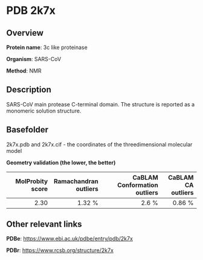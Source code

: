 # PDB 2k7x

## Overview

**Protein name**: 3c like proteinase

**Organism**: SARS-CoV

**Method**: NMR

## Description

SARS-CoV main protease C-terminal domain. The structure is reported as a monomeric solution structure.

## Basefolder

2k7x.pdb and 2k7x.cif - the coordinates of the threedimensional molecular model




**Geometry validation (the lower, the better)**

|   |**MolProbity<br>score**| **Ramachandran<br>outliers** | **CaBLAM<br>Conformation outliers** | **CaBLAM<br>CA outliers** |
|---|-------------:|----------------:|----------------:|----------------:|
||  2.30|  1.32 %|2.6 %|0.86 %|


## Other relevant links 
**PDBe**:  https://www.ebi.ac.uk/pdbe/entry/pdb/2k7x
 
**PDBr**: https://www.rcsb.org/structure/2k7x 
